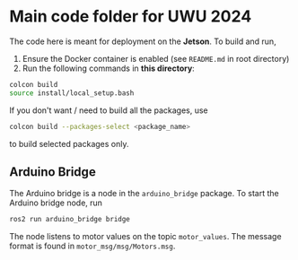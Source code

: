 # Main code folder for UWU 2024

The code here is meant for deployment on the **Jetson**. To build and run,

1. Ensure the Docker container is enabled (see `README.md` in root directory)
2. Run the following commands in **this directory**:
```bash
colcon build
source install/local_setup.bash
```
If you don't want / need to build all the packages, use
```bash
colcon build --packages-select <package_name>
```
to build selected packages only.

## Arduino Bridge
The Arduino bridge is a node in the `arduino_bridge` package. To start the Arduino bridge node, run

```bash
ros2 run arduino_bridge bridge
```

The node listens to motor values on the topic `motor_values`. The message format is found in `motor_msg/msg/Motors.msg`.
